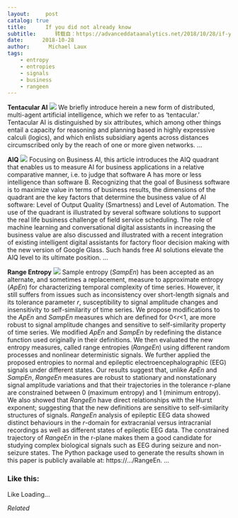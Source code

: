 ```yaml
---
layout:     post
catalog: true
title:      If you did not already know
subtitle:      转载自：https://advanceddataanalytics.net/2018/10/28/if-you-did-not-already-know-526/
date:      2018-10-28
author:      Michael Laux
tags:
    - entropy
    - entropies
    - signals
    - business
    - rangeen
---
```


**Tentacular AI** ![](https://aboutdataanalytics.files.wordpress.com/2015/01/google.png?w=529)
We briefly introduce herein a new form of distributed, multi-agent artificial intelligence, which we refer to as ‘tentacular.’ Tentacular AI is distinguished by six attributes, which among other things entail a capacity for reasoning and planning based in highly expressive calculi (logics), and which enlists subsidiary agents across distances circumscribed only by the reach of one or more given networks. … 

**AIQ** ![](https://aboutdataanalytics.files.wordpress.com/2015/01/google.png?w=529)
Focusing on Business AI, this article introduces the AIQ quadrant that enables us to measure AI for business applications in a relative comparative manner, i.e. to judge that software A has more or less intelligence than software B. Recognizing that the goal of Business software is to maximize value in terms of business results, the dimensions of the quadrant are the key factors that determine the business value of AI software: Level of Output Quality (Smartness) and Level of Automation. The use of the quadrant is illustrated by several software solutions to support the real life business challenge of field service scheduling. The role of machine learning and conversational digital assistants in increasing the business value are also discussed and illustrated with a recent integration of existing intelligent digital assistants for factory floor decision making with the new version of Google Glass. Such hands free AI solutions elevate the AIQ level to its ultimate position. … 

**Range Entropy** ![](https://aboutdataanalytics.files.wordpress.com/2015/01/google.png?w=529)
Sample entropy ($SampEn$) has been accepted as an alternate, and sometimes a replacement, measure to approximate entropy ($ApEn$) for characterizing temporal complexity of time series. However, it still suffers from issues such as inconsistency over short-length signals and its tolerance parameter $r$, susceptibility to signal amplitude changes and insensitivity to self-similarity of time series. We propose modifications to the $ApEn$ and $SampEn$ measures which are defined for 0<$r$<1, are more robust to signal amplitude changes and sensitive to self-similarity property of time series. We modified $ApEn$ and $SampEn$ by redefining the distance function used originally in their definitions. We then evaluated the new entropy measures, called range entropies ($RangeEn$) using different random processes and nonlinear deterministic signals. We further applied the proposed entropies to normal and epileptic electroencephalographic (EEG) signals under different states. Our results suggest that, unlike $ApEn$ and $SampEn$, $RangeEn$ measures are robust to stationary and nonstationary signal amplitude variations and that their trajectories in the tolerance r-plane are constrained between 0 (maximum entropy) and 1 (minimum entropy). We also showed that $RangeEn$ have direct relationships with the Hurst exponent; suggesting that the new definitions are sensitive to self-similarity structures of signals. $RangeEn$ analysis of epileptic EEG data showed distinct behaviours in the $r$-domain for extracranial versus intracranial recordings as well as different states of epileptic EEG data. The constrained trajectory of $RangeEn$ in the r-plane makes them a good candidate for studying complex biological signals such as EEG during seizure and non-seizure states. The Python package used to generate the results shown in this paper is publicly available at: https://…/RangeEn. … 





### Like this:

Like Loading...


*Related*


